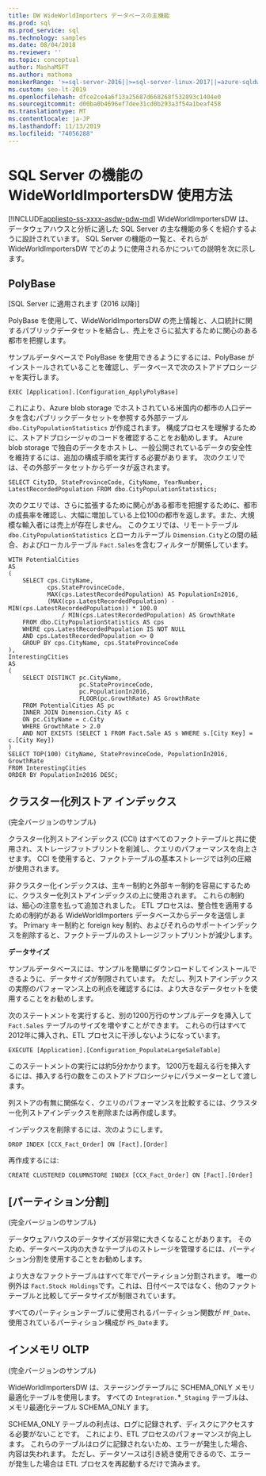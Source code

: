 ```yaml
---
title: DW WideWorldImporters データベースの主機能
ms.prod: sql
ms.prod_service: sql
ms.technology: samples
ms.date: 08/04/2018
ms.reviewer: ''
ms.topic: conceptual
author: MashaMSFT
ms.author: mathoma
monikerRange: '>=sql-server-2016||>=sql-server-linux-2017||=azure-sqldw-latest||>=aps-pdw-2016||=sqlallproducts-allversions||=azuresqldb-mi-current'
ms.custom: seo-lt-2019
ms.openlocfilehash: dfce2ce4a6f13a25687d668268f532893c1404e0
ms.sourcegitcommit: d00ba0b4696ef7dee31cd0b293a3f54a1beaf458
ms.translationtype: MT
ms.contentlocale: ja-JP
ms.lasthandoff: 11/13/2019
ms.locfileid: "74056288"
---
```

# <a name="wideworldimportersdw-use-of-sql-server-features-and-capabilities"></a>SQL Server の機能の WideWorldImportersDW 使用方法
[!INCLUDE[appliesto-ss-xxxx-asdw-pdw-md](../includes/appliesto-ss-xxxx-asdw-pdw-md.md)]
WideWorldImportersDW は、データウェアハウスと分析に適した SQL Server の主な機能の多くを紹介するように設計されています。 SQL Server の機能の一覧と、それらが WideWorldImportersDW でどのように使用されるかについての説明を次に示します。

## <a name="polybase"></a>PolyBase

[SQL Server に適用されます (2016 以降)]

PolyBase を使用して、WideWorldImportersDW の売上情報と、人口統計に関するパブリックデータセットを結合し、売上をさらに拡大するために関心のある都市を把握します。

サンプルデータベースで PolyBase を使用できるようにするには、PolyBase がインストールされていることを確認し、データベースで次のストアドプロシージャを実行します。

    EXEC [Application].[Configuration_ApplyPolyBase]

これにより、Azure blob storage でホストされている米国内の都市の人口データを含むパブリックデータセットを参照する外部テーブル `dbo.CityPopulationStatistics` が作成されます。 構成プロセスを理解するために、ストアドプロシージャのコードを確認することをお勧めします。 Azure blob storage で独自のデータをホストし、一般公開されているデータの安全性を維持するには、追加の構成手順を実行する必要があります。 次のクエリでは、その外部データセットからデータが返されます。

    SELECT CityID, StateProvinceCode, CityName, YearNumber, LatestRecordedPopulation FROM dbo.CityPopulationStatistics;

次のクエリでは、さらに拡張するために関心がある都市を把握するために、都市の成長率を確認し、大幅に増加している上位100の都市を返します。また、大規模な輸入者には売上が存在しません。 このクエリでは、リモートテーブル `dbo.CityPopulationStatistics` とローカルテーブル `Dimension.City`との間の結合、およびローカルテーブル `Fact.Sales`を含むフィルターが関係しています。

    WITH PotentialCities
    AS
    (
        SELECT cps.CityName,
               cps.StateProvinceCode,
               MAX(cps.LatestRecordedPopulation) AS PopulationIn2016,
               (MAX(cps.LatestRecordedPopulation) - MIN(cps.LatestRecordedPopulation)) * 100.0
                   / MIN(cps.LatestRecordedPopulation) AS GrowthRate
        FROM dbo.CityPopulationStatistics AS cps
        WHERE cps.LatestRecordedPopulation IS NOT NULL
        AND cps.LatestRecordedPopulation <> 0
        GROUP BY cps.CityName, cps.StateProvinceCode
    ),
    InterestingCities
    AS
    (
        SELECT DISTINCT pc.CityName,
                        pc.StateProvinceCode,
                        pc.PopulationIn2016,
                        FLOOR(pc.GrowthRate) AS GrowthRate
        FROM PotentialCities AS pc
        INNER JOIN Dimension.City AS c
        ON pc.CityName = c.City
        WHERE GrowthRate > 2.0
        AND NOT EXISTS (SELECT 1 FROM Fact.Sale AS s WHERE s.[City Key] = c.[City Key])
    )
    SELECT TOP(100) CityName, StateProvinceCode, PopulationIn2016, GrowthRate
    FROM InterestingCities
    ORDER BY PopulationIn2016 DESC;

## <a name="clustered-columnstore-indexes"></a>クラスター化列ストア インデックス

(完全バージョンのサンプル)

クラスター化列ストアインデックス (CCI) はすべてのファクトテーブルと共に使用され、ストレージフットプリントを削減し、クエリのパフォーマンスを向上させます。 CCI を使用すると、ファクトテーブルの基本ストレージでは列の圧縮が使用されます。

非クラスター化インデックスは、主キー制約と外部キー制約を容易にするために、クラスター化列ストアインデックスの上に使用されます。 これらの制約は、細心の注意を払って追加されました。 ETL プロセスは、整合性を適用するための制約がある WideWorldImporters データベースからデータを送信します。 Primary キー制約と foreign key 制約、およびそれらのサポートインデックスを削除すると、ファクトテーブルのストレージフットプリントが減少します。

**データサイズ**

サンプルデータベースには、サンプルを簡単にダウンロードしてインストールできるように、データサイズが制限されています。 ただし、列ストアインデックスの実際のパフォーマンス上の利点を確認するには、より大きなデータセットを使用することをお勧めします。

次のステートメントを実行すると、別の1200万行のサンプルデータを挿入して `Fact.Sales` テーブルのサイズを増やすことができます。 これらの行はすべて2012年に挿入され、ETL プロセスに干渉しないようになっています。

    EXECUTE [Application].[Configuration_PopulateLargeSaleTable]

このステートメントの実行には約5分かかります。 1200万を超える行を挿入するには、挿入する行の数をこのストアドプロシージャにパラメーターとして渡します。

列ストアの有無に関係なく、クエリのパフォーマンスを比較するには、クラスター化列ストアインデックスを削除または再作成します。

インデックスを削除するには、次のようにします。

    DROP INDEX [CCX_Fact_Order] ON [Fact].[Order]

再作成するには:

    CREATE CLUSTERED COLUMNSTORE INDEX [CCX_Fact_Order] ON [Fact].[Order]

## <a name="partitioning"></a>[パーティション分割]

(完全バージョンのサンプル)

データウェアハウスのデータサイズが非常に大きくなることがあります。 そのため、データベース内の大きなテーブルのストレージを管理するには、パーティション分割を使用することをお勧めします。

より大きなファクトテーブルはすべて年でパーティション分割されます。 唯一の例外は `Fact.Stock Holdings`です。これは、日付ベースではなく、他のファクトテーブルと比較してデータサイズが制限されています。

すべてのパーティションテーブルに使用されるパーティション関数が `PF_Date`、使用されているパーティション構成が `PS_Date`ます。

## <a name="in-memory-oltp"></a>インメモリ OLTP

(完全バージョンのサンプル)

WideWorldImportersDW は、ステージングテーブルに SCHEMA_ONLY メモリ最適化テーブルを使用します。 すべての `Integration.`*`_Staging` テーブルは、メモリ最適化テーブル SCHEMA_ONLY ます。

SCHEMA_ONLY テーブルの利点は、ログに記録されず、ディスクにアクセスする必要がないことです。 これにより、ETL プロセスのパフォーマンスが向上します。 これらのテーブルはログに記録されないため、エラーが発生した場合、内容は失われます。 ただし、データソースは引き続き使用できるので、エラーが発生した場合は ETL プロセスを再起動するだけで済みます。
